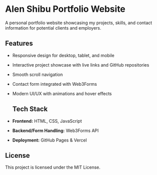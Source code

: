 # Alen Shibu Portfolio Website

A personal portfolio website showcasing my projects, skills, and contact information for potential clients and employers.

## Features
- Responsive design for desktop, tablet, and mobile
- Interactive project showcase with live links and GitHub repositories
- Smooth scroll navigation
- Contact form integrated with Web3Forms
- Modern UI/UX with animations and hover effects

  ## Tech Stack
- **Frontend:** HTML, CSS, JavaScript
- **Backend/Form Handling:** Web3Forms API
- **Deployment:** GitHub Pages & Vercel

## License
This project is licensed under the MIT License.
